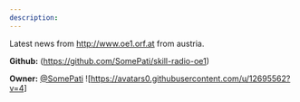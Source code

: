 ```yaml
---
description: 
---
```

Latest news from http://www.oe1.orf.at from austria.

**Github:** (https://github.com/SomePati/skill-radio-oe1)

**Owner:** [@SomePati](https://github.com/SomePati) ![https://avatars0.githubusercontent.com/u/12695562?v=4]

